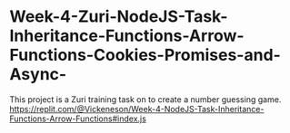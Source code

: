 # Week-4-Zuri-NodeJS-Task-Inheritance-Functions-Arrow-Functions-Cookies-Promises-and-Async-
This project is a Zuri training task on to create a number guessing game.
https://replit.com/@Vickeneson/Week-4-NodeJS-Task-Inheritance-Functions-Arrow-Functions#index.js
